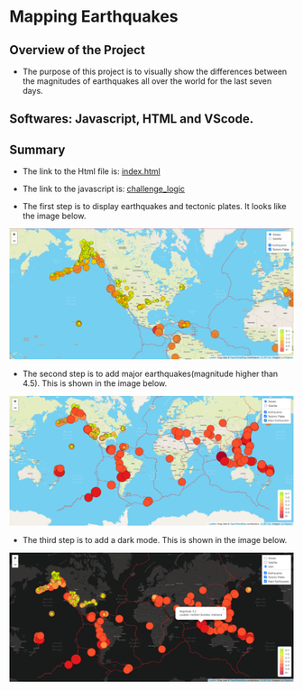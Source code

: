 # Mapping Earthquakes

## Overview of the Project

- The purpose of this project is to visually show the differences between the magnitudes of earthquakes all over the world for the last seven days.

## Softwares: Javascript, HTML and VScode.

## Summary

- The link to the Html file is: [index.html](https://github.com/manasidek/Mapping_Earthquakes/blob/main/Earthquake_challenge/index.html)

- The link to the javascript is: [challenge_logic](https://github.com/manasidek/Mapping_Earthquakes/blob/main/Earthquake_challenge/static/js/challenge_logic.js)

- The first step is to display earthquakes and tectonic plates. It looks like the image below.

![d1](https://github.com/manasidek/Mapping_Earthquakes/blob/main/Earthquake_challenge/images/d1.png)

- The second step is to add major earthquakes(magnitude higher than 4.5). This is shown in the image below.

![d2](https://github.com/manasidek/Mapping_Earthquakes/blob/main/Earthquake_challenge/images/d2.png)

- The third step is to add a dark mode. This is shown in the image below.

![d3](https://github.com/manasidek/Mapping_Earthquakes/blob/main/Earthquake_challenge/images/d3.png)